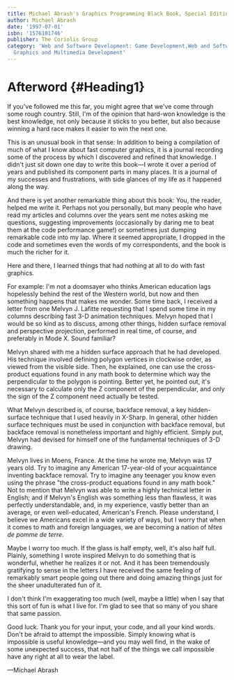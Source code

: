 ```yaml
---
title: Michael Abrash's Graphics Programming Black Book, Special Edition
author: Michael Abrash
date: '1997-07-01'
isbn: '1576101746'
publisher: The Coriolis Group
category: 'Web and Software Development: Game Development,Web and Software Development:
  Graphics and Multimedia Development'
---
```


# Afterword {#Heading1}

If you've followed me this far, you might agree that we've come through
some rough country. Still, I'm of the opinion that hard-won knowledge is
the best knowledge, not only because it sticks to you better, but also
because winning a hard race makes it easier to win the next one.

This is an unusual book in that sense: In addition to being a
compilation of much of what I know about fast computer graphics, it is a
journal recording some of the process by which I discovered and refined
that knowledge. I didn't just sit down one day to write this book—I
wrote it over a period of years and published its component parts in
many places. It is a journal of my successes and frustrations, with side
glances of my life as it happened along the way.

And there is yet another remarkable thing about this book: You, the
reader, helped me write it. Perhaps not you personally, but many people
who have read my articles and columns over the years sent me notes
asking me questions, suggesting improvements (occasionally by daring me
to beat them at the code performance game!) or sometimes just dumping
remarkable code into my lap. Where it seemed appropriate, I dropped in
the code and sometimes even the words of my correspondents, and the book
is much the richer for it.

Here and there, I learned things that had nothing at all to do with fast
graphics.

For example: I'm not a doomsayer who thinks American education lags
hopelessly behind the rest of the Western world, but now and then
something happens that makes me wonder. Some time back, I received a
letter from one Melvyn J. Lafitte requesting that I spend some time in
my columns describing fast 3-D animation techniques. Melvyn hoped that I
would be so kind as to discuss, among other things, hidden surface
removal and perspective projection, performed in real time, of course,
and preferably in Mode X. Sound familiar?

Melvyn shared with me a hidden surface approach that he had developed.
His technique involved defining polygon vertices in clockwise order, as
viewed from the visible side. Then, he explained, one can use the
cross-product equations found in any math book to determine which way
the perpendicular to the polygon is pointing. Better yet, he pointed
out, it's necessary to calculate only the Z component of the
perpendicular, and only the sign of the Z component need actually be
tested.

What Melvyn described is, of course, backface removal, a key
hidden-surface technique that I used heavily in X-Sharp. In general,
other hidden surface techniques must be used in conjunction with
backface removal, but backface removal is nonetheless important and
highly efficient. Simply put, Melvyn had devised for himself one of the
fundamental techniques of 3-D drawing.

Melvyn lives in Moens, France. At the time he wrote me, Melvyn was 17
years old. Try to imagine any American 17-year-old of your acquaintance
inventing backface removal. Try to imagine any teenager you know even
using the phrase "the cross-product equations found in any math book."
Not to mention that Melvyn was able to write a highly technical letter
in English; and if Melvyn's English was something less than flawless, it
was perfectly understandable, and, in my experience, vastly better than
an average, or even well-educated, American's French. Please understand,
I believe we Americans excel in a wide variety of ways, but I worry that
when it comes to math and foreign languages, we are becoming a nation of
*têtes de pomme de terre*.

Maybe I worry too much. If the glass is half empty, well, it's also half
full. Plainly, something I wrote inspired Melvyn to do something that is
wonderful, whether he realizes it or not. And it has been tremendously
gratifying to sense in the letters I have received the same feeling of
remarkably smart people going out there and doing amazing things just
for the sheer unadulterated fun of it.

I don't think I'm exaggerating too much (well, maybe a little) when I
say that this sort of fun is what I live for. I'm glad to see that so
many of you share that same passion.

Good luck. Thank you for your input, your code, and all your kind words.
Don't be afraid to attempt the impossible. Simply knowing what is
impossible is useful knowledge—and you may well find, in the wake of
some unexpected success, that not half of the things we call impossible
have any right at all to wear the label.

—Michael Abrash
